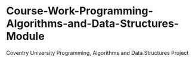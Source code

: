 # Course-Work-Programming-Algorithms-and-Data-Structures-Module
Coventry University Programming, Algorithms and Data Structures Project
